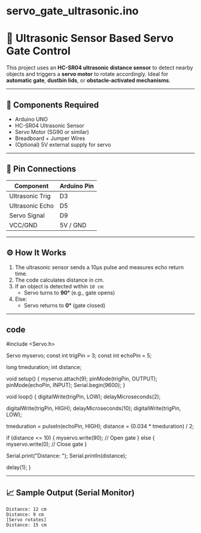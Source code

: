 # servo_gate_ultrasonic.ino
# 🚧 Ultrasonic Sensor Based Servo Gate Control

This project uses an **HC-SR04 ultrasonic distance sensor** to detect nearby objects and triggers a **servo motor** to rotate accordingly. Ideal for **automatic gate**, **dustbin lids**, or **obstacle-activated mechanisms**.

---

## 🧰 Components Required

- Arduino UNO  
- HC-SR04 Ultrasonic Sensor  
- Servo Motor (SG90 or similar)  
- Breadboard + Jumper Wires  
- (Optional) 5V external supply for servo

---

## 🔌 Pin Connections

| Component        | Arduino Pin |
|------------------|-------------|
| Ultrasonic Trig  | D3          |
| Ultrasonic Echo  | D5          |
| Servo Signal     | D9          |
| VCC/GND          | 5V / GND    |

---

## ⚙️ How It Works

1. The ultrasonic sensor sends a 10μs pulse and measures echo return time.
2. The code calculates distance in cm.
3. If an object is detected within `10 cm`:
   - Servo turns to **90°** (e.g., gate opens)
4. Else:
   - Servo returns to **0°** (gate closed)

---

## code
#include <Servo.h>

Servo myservo;
const int trigPin = 3;
const int echoPin = 5;

long tmeduration;
int distance;

void setup() {
  myservo.attach(9);
  pinMode(trigPin, OUTPUT);
  pinMode(echoPin, INPUT);
  Serial.begin(9600);
}

void loop() {
  digitalWrite(trigPin, LOW);
  delayMicroseconds(2);
  
  digitalWrite(trigPin, HIGH);
  delayMicroseconds(10);
  digitalWrite(trigPin, LOW);

  tmeduration = pulseIn(echoPin, HIGH);
  distance = (0.034 * tmeduration) / 2;

  if (distance <= 10) {
    myservo.write(90); // Open gate
  } else {
    myservo.write(0);  // Close gate
  }

  Serial.print("Distance: ");
  Serial.println(distance);
  
  delay(1);
}




---

## 📈 Sample Output (Serial Monitor)

```text
Distance: 12 cm
Distance: 9 cm
[Servo rotates]
Distance: 15 cm
